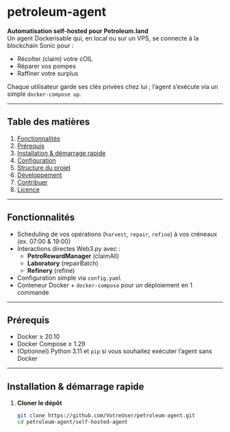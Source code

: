 # petroleum-agent

**Automatisation self-hosted pour Petroleum.land**  
Un agent Dockerisable qui, en local ou sur un VPS, se connecte à la blockchain Sonic pour :
- Récolter (claim) votre cOIL  
- Réparer vos pompes  
- Raffiner votre surplus  

Chaque utilisateur garde ses clés privées chez lui ; l’agent s’exécute via un simple `docker-compose up`.

---

## Table des matières

1. [Fonctionnalités](#fonctionnalités)  
2. [Prérequis](#prérequis)  
3. [Installation & démarrage rapide](#installation--démarrage-rapide)  
4. [Configuration](#configuration)  
5. [Structure du projet](#structure-du-projet)  
6. [Développement](#développement)  
7. [Contribuer](#contribuer)  
8. [Licence](#licence)  

---

## Fonctionnalités

- Scheduling de vos opérations (`harvest`, `repair`, `refine`) à vos créneaux (ex. 07:00 & 19:00)  
- Interactions directes Web3.py avec :
  - **PetroRewardManager** (claimAll)  
  - **Laboratory** (repairBatch)  
  - **Refinery** (refine)  
- Configuration simple via `config.yaml`  
- Conteneur Docker + `docker-compose` pour un déploiement en 1 commande  

---

## Prérequis

- Docker ≥ 20.10  
- Docker Compose ≥ 1.29  
- (Optionnel) Python 3.11 et `pip` si vous souhaitez exécuter l’agent sans Docker  

---

## Installation & démarrage rapide

1. **Cloner le dépôt**  
   ```bash
   git clone https://github.com/VotreUser/petroleum-agent.git
   cd petroleum-agent/self-hosted-agent
